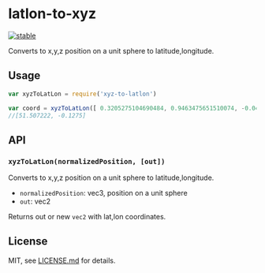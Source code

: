 # latlon-to-xyz

[![stable](http://badges.github.io/stability-badges/dist/stable.svg)](http://github.com/badges/stability-badges)

Converts to x,y,z position on a unit sphere to latitude,longitude.

## Usage

```javascript
var xyzToLatLon = require('xyz-to-latlon')

var coord = xyzToLatLon([ 0.3205275104690484, 0.9463475651510074, -0.04109015654964044 ])
//[51.507222, -0.1275]
```

## API

### `xyzToLatLon(normalizedPosition, [out])`

Converts to x,y,z position on a unit sphere to latitude,longitude.

- `normalizedPosition`: vec3, position on a unit sphere
- `out`: vec2

Returns out or new `vec2` with lat,lon coordinates.

## License

MIT, see [LICENSE.md](http://github.com/vorg/xyz-to-latlon/blob/master/LICENSE.md) for details.
